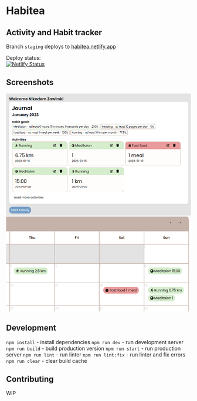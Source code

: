 # Habitea

## Activity and Habit tracker

Branch `staging` deploys to [habitea.netlify.app](https://habitea.netlify.app/)  

Deploy status:  
[![Netlify Status](https://api.netlify.com/api/v1/badges/c8e79b08-4261-41d5-b6fd-dde9507891bd/deploy-status)](https://app.netlify.com/sites/habitea/deploys)

## Screenshots

![Screenshot](public/main/banner3.png)
![Screenshot](public/main/banner2.png)

## Development

`npm install` - install dependencies
`npm run dev` - run development server
`npm run build` - build production version
`npm run start` - run production server
`npm run lint` - run linter
`npm run lint:fix` - run linter and fix errors
`npm run clear` - clear build cache

## Contributing

WIP
